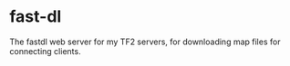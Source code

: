 # fast-dl
The fastdl web server for my TF2 servers, for downloading map files for connecting clients.
